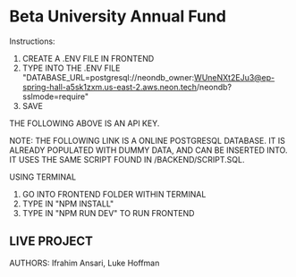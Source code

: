 # Beta University Annual Fund

Instructions: 
1. CREATE A .ENV FILE IN FRONTEND
2. TYPE INTO THE .ENV FILE "DATABASE_URL=postgresql://neondb_owner:WUneNXt2EJu3@ep-spring-hall-a5sk1zxm.us-east-2.aws.neon.tech/neondb?sslmode=require"
3. SAVE

THE FOLLOWING ABOVE IS AN API KEY.

NOTE: THE FOLLOWING LINK IS A ONLINE POSTGRESQL DATABASE. IT IS ALREADY POPULATED WITH DUMMY DATA, AND CAN BE INSERTED INTO. IT USES THE SAME SCRIPT FOUND IN /BACKEND/SCRIPT.SQL.

USING TERMINAL
1. GO INTO FRONTEND FOLDER WITHIN TERMINAL
2. TYPE IN "NPM INSTALL"
3. TYPE IN "NPM RUN DEV" TO RUN FRONTEND

LIVE PROJECT
- 

AUTHORS: Ifrahim Ansari, Luke Hoffman